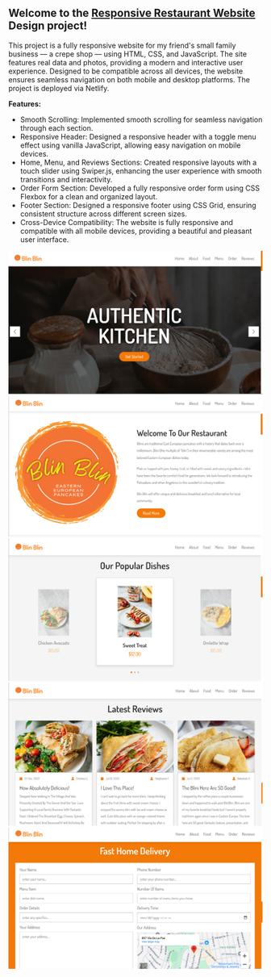 ## Welcome to the [Responsive Restaurant Website](https://blinblin.netlify.app/) Design project! 
This project is a fully responsive website for my friend's small family business — a crepe shop — using HTML, CSS, and JavaScript. The site features real data and photos, providing a modern and interactive user experience. Designed to be compatible across all devices, the website ensures seamless navigation on both mobile and desktop platforms. The project is deployed via Netlify.

**Features:**
- Smooth Scrolling: Implemented smooth scrolling for seamless navigation through each section.
- Responsive Header: Designed a responsive header with a toggle menu effect using vanilla JavaScript, allowing easy navigation on mobile devices.
- Home, Menu, and Reviews Sections: Created responsive layouts with a touch slider using Swiper.js, enhancing the user experience with smooth transitions and interactivity.
- Order Form Section: Developed a fully responsive order form using CSS Flexbox for a clean and organized layout.
- Footer Section: Designed a responsive footer using CSS Grid, ensuring consistent structure across different screen sizes.
- Cross-Device Compatibility: The website is fully responsive and compatible with all mobile devices, providing a beautiful and pleasant user interface.

![Home section](https://github.com/albinamels/crepe-shop/blob/main/images/screenshot1.png)
![About section](https://github.com/albinamels/crepe-shop/blob/main/images/screenshot2.png)
![Menu section](https://github.com/albinamels/crepe-shop/blob/main/images/screenshot3.png)
![Reviews section](https://github.com/albinamels/crepe-shop/blob/main/images/screenshot4.png)
![Delivery section](https://github.com/albinamels/crepe-shop/blob/main/images/screenshot5.png)
